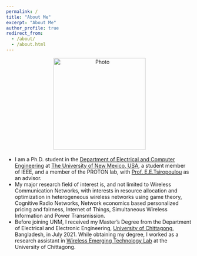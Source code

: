 ```yaml
---
permalink: /
title: "About Me"
excerpt: "About Me"
author_profile: true
redirect_from: 
  - /about/
  - /about.html
---
```

<p align="center"> &nbsp;<img src="https://geofragkos.github.io/files/unm-ece-logo.png" alt="Photo" style="width: 250px;"></p>

- I am a Ph.D. student in the <a href="http://www.ece.unm.edu" target="_blank">Department of Electrical and Computer Engineering</a> at <a href="http://www.unm.edu" target="_blank">The University of New Mexico, USA</a>, a student member of IEEE, and a member of the PROTON lab, with <a href="http://ece-research.unm.edu/tsiropoulou/index.html" target="_blank">Prof. E.E.Tsiropoulou</a> as an advisor. 
- My major research field of interest is, and not limited to Wireless Communication Networks, with interests in resource allocation and optimization in heterogeneous wireless networks using game theory, Cognitive Radio Networks, Network economics based personalized pricing and fairness, Internet of Things, Simultaneous Wireless Information and Power Transmission. 
- Before joining UNM, I received my Master’s Degree from the Department of Electrical and Electronic Engineering, <a href="https://cu.ac.bd" target="_blank">University of Chittagong</a>, Bangladesh, in July 2021. While obtaining my degree, I worked as a research assistant in <a href="https://sites.google.com/cu.ac.bd/wet-lab/overview" target="_blank">Wireless Emerging Technology Lab</a> at the University of Chittagong. 

